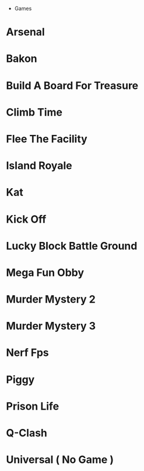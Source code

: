 + Games
# Arsenal
# Bakon
# Build A Board For Treasure
# Climb Time
# Flee The Facility
# Island Royale
# Kat
# Kick Off
# Lucky Block Battle Ground
# Mega Fun Obby
# Murder Mystery 2
# Murder Mystery 3
# Nerf Fps
# Piggy
# Prison Life
# Q-Clash
# Universal ( No Game )
